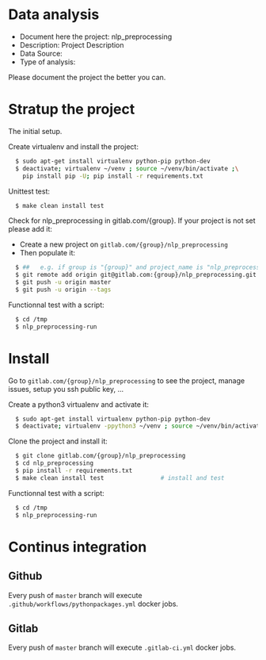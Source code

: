 # Data analysis
- Document here the project: nlp_preprocessing
- Description: Project Description
- Data Source:
- Type of analysis:

Please document the project the better you can.

# Stratup the project

The initial setup.

Create virtualenv and install the project:
```bash
  $ sudo apt-get install virtualenv python-pip python-dev
  $ deactivate; virtualenv ~/venv ; source ~/venv/bin/activate ;\
    pip install pip -U; pip install -r requirements.txt
```

Unittest test:
```bash
  $ make clean install test
```

Check for nlp_preprocessing in gitlab.com/{group}.
If your project is not set please add it:

- Create a new project on `gitlab.com/{group}/nlp_preprocessing`
- Then populate it:

```bash
  $ ##   e.g. if group is "{group}" and project_name is "nlp_preprocessing"
  $ git remote add origin git@gitlab.com:{group}/nlp_preprocessing.git
  $ git push -u origin master
  $ git push -u origin --tags
```

Functionnal test with a script:
```bash
  $ cd /tmp
  $ nlp_preprocessing-run
```
# Install
Go to `gitlab.com/{group}/nlp_preprocessing` to see the project, manage issues,
setup you ssh public key, ...

Create a python3 virtualenv and activate it:
```bash
  $ sudo apt-get install virtualenv python-pip python-dev
  $ deactivate; virtualenv -ppython3 ~/venv ; source ~/venv/bin/activate
```

Clone the project and install it:
```bash
  $ git clone gitlab.com/{group}/nlp_preprocessing
  $ cd nlp_preprocessing
  $ pip install -r requirements.txt
  $ make clean install test                # install and test
```
Functionnal test with a script:
```bash
  $ cd /tmp
  $ nlp_preprocessing-run
``` 

# Continus integration
## Github 
Every push of `master` branch will execute `.github/workflows/pythonpackages.yml` docker jobs.
## Gitlab
Every push of `master` branch will execute `.gitlab-ci.yml` docker jobs.
